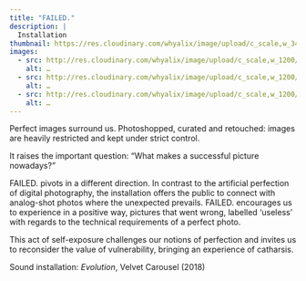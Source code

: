 ```yaml
---
title: "FAILED."
description: |
  Installation
thumbnail: https://res.cloudinary.com/whyalix/image/upload/c_scale,w_342/v1543639632/alixlucas/failed/photoshopbanner.jpg
images:
  - src: http://res.cloudinary.com/whyalix/image/upload/c_scale,w_1200/v1510518716/alixlucas/swap-market/human-symphony.jpg
    alt: …
  - src: http://res.cloudinary.com/whyalix/image/upload/c_scale,w_1200/v1510518898/alixlucas/swap-market/DSC05197.jpg
    alt: …
  - src: http://res.cloudinary.com/whyalix/image/upload/c_scale,w_1200/v1510518714/alixlucas/swap-market/DSC05150.jpg
    alt: …
---
```

Perfect images surround us. Photoshopped, curated and retouched: images are heavily restricted and kept under strict control. 

It raises the important question:
“What makes a successful picture nowadays?”

FAILED. pivots in a different direction. 
In contrast to the artificial perfection of digital photography, the installation offers the public to connect with analog-shot photos where the unexpected prevails. 
FAILED. encourages us to experience in a positive way, pictures that went wrong, labelled ‘useless’ with regards to the technical requirements of a perfect photo.  

This act of self-exposure challenges our notions of perfection and invites us to reconsider the value of vulnerability, bringing an experience of catharsis.


Sound installation: *Evolution*, Velvet Carousel (2018)
